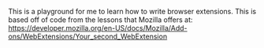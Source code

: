 This is a playground for me to learn how to write browser extensions. This is based off of code from the lessons that Mozilla offers at: https://developer.mozilla.org/en-US/docs/Mozilla/Add-ons/WebExtensions/Your_second_WebExtension
 
